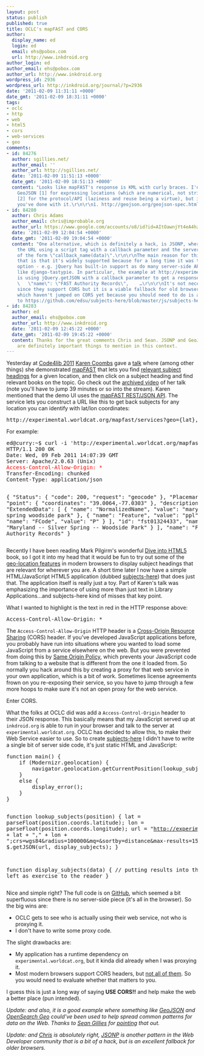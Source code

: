 ```yaml
---
layout: post
status: publish
published: true
title: OCLC's mapFAST and CORS
author:
  display_name: ed
  login: ed
  email: ehs@pobox.com
  url: http://www.inkdroid.org
author_login: ed
author_email: ehs@pobox.com
author_url: http://www.inkdroid.org
wordpress_id: 2936
wordpress_url: http://inkdroid.org/journal/?p=2936
date: '2011-02-09 11:31:11 +0000'
date_gmt: '2011-02-09 18:31:11 +0000'
tags:
- oclc
- http
- web
- html5
- cors
- web-services
- geo
comments:
- id: 84276
  author: sgillies.net/
  author_email: ''
  author_url: http://sgillies.net/
  date: '2011-02-09 11:51:13 +0000'
  date_gmt: '2011-02-09 18:51:13 +0000'
  content: "Looks like mapFAST's response is KML with curly braces. I'd recommend
    GeoJSON [1] for expressing locations (which are numerical, not strings( and OpenSearch-Geo
    [2] for the protocol/API (laziness and reuse being a virtue), but it's cool what
    you've done with it.\r\n\r\n1. http://geojson.org/geojson-spec.html\r\n2. http://www.opensearch.org/Specifications/OpenSearch/Extensions/Geo/1.0/Draft_1#Parameters"
- id: 84280
  author: Chris Adams
  author_email: chris@improbable.org
  author_url: https://www.google.com/accounts/o8/id?id=AItOawnjYt4eA4hzgDgYRfMpqMFitgKISVvzTc8
  date: '2011-02-09 12:04:54 +0000'
  date_gmt: '2011-02-09 19:04:54 +0000'
  content: "One alternative, which is definitely a hack, is JSONP, where you request
    the URL using a script tag with a callback parameter and the server emits code
    of the form \"callback_name(data)\".\r\n\r\nThe main reason for thinking about
    that is that it's widely supported because for a long time it was the only viable
    option - e.g. jQuery has built-in support as do many server-side API frameworks
    like django-tastypie. In particular, the example at http://experimental.worldcat.org/mapfast/api_docs/example.html
    is using jQuery.getJSON with a callback parameter to get a response like this:\r\n\r\njQuery1506183844415936619_1297277994400({
    \   \"name\": \"FAST Authority Records\",    …\r\n\r\nIt's not necessary, of course,
    since they support CORS but it is a viable fallback for old browsers and services
    which haven't jumped on CORS yet because you should need to do is add \"&amp;callback=?\"
    to https://github.com/edsu/subjects-here/blob/master/js/subjects-here.js#L13"
- id: 84283
  author: ed
  author_email: ehs@pobox.com
  author_url: http://www.inkdroid.org
  date: '2011-02-09 12:45:22 +0000'
  date_gmt: '2011-02-09 19:45:22 +0000'
  content: Thanks for the great comments Chris and Sean. JSONP and GeoJSON/OpenSearchGeo
    are definitely important things to mention in this context.
---
```


<p>Yesterday at <a href="http://code4lib.org/conference/2011">Code4lib 2011</a> <a href="http://www.librarywebchic.net/">Karen Coombs</a> gave a <a href="http://code4lib.org/conference/2011/coombs">talk</a> where (among other things) she demonstrated <a href="http://www.oclc.org/research/activities/mapfast/">mapFAST</a> that lets you find <a href="http://experimental.worldcat.org/mapfast/">relevant subject headings</a> for a given location, and then click on a subject heading and find relevant books on the topic. Go check out the <a href="http://www.indiana.edu/~video/stream/launchflash.html">archived video</a> of her talk (note you'll have to jump 39 minutes or so into the stream). Karen mentioned that the demo UI uses the <a href="http://www.oclc.org/developer/services/mapFAST">mapFAST REST/JSON API</a>. The service lets you construct a URL like this to get back subjects for any location you can identify with lat/lon coordinates:</p>
<pre>
http://experimental.worldcat.org/mapfast/services?geo={lat},{lon}";crs=wgs84&radius={radius-in-meters}&mq=&sortby=distance&max-results={num-results}"
</pre>
<p>For example: </p>
<pre>
ed@curry:~$ curl -i 'http://experimental.worldcat.org/mapfast/services?geo=39.01,-77.01;crs=wgs84&radius=100000&mq=&sortby=distance&max-results=1'
HTTP/1.1 200 OK
Date: Wed, 09 Feb 2011 14:07:39 GMT
Server: Apache/2.0.63 (Unix)
<span style="color: red;">Access-Control-Allow-Origin: *</span>
Transfer-Encoding: chunked
Content-Type: application/json

{
  "Status": {
    "code": 200, 
    "request": "geocode"
  }, 
  "Placemark": [
    {
      "point": {
        "coordinates": "39.0064,-77.0303"
      }, 
      "description": "", 
      "ExtendedData": [
        {
          "name": "NormalizedName", 
          "value": "maryland silver spring woodside park"
        }, 
        {
          "name": "Feature", 
          "value": "ppl"
        }, 
        {
          "name": "FCode", 
          "value": "P"
        }
      ], 
      "id": "fst01324433", 
      "name": "Maryland -- Silver Spring -- Woodside Park"
    }
  ], 
  "name": "FAST Authority Records"
}
</pre>
<p>Recently I have been reading Mark Pilgirm's wonderful <a href="http://diveintohtml5.org/">Dive into HTML5</a> book, so I got it into my head that it would be fun to try out some of the <a href="http://diveintohtml5.org/geolocation.html">geo-location features</a> in modern browsers to display subject headings that are relevant for wherever you are. A short time later I now have a simple HTML/JavaScript HTML5 application (dubbed <a href="http://inkdroid.org/subjects-here/">subjects-here</a>) that does just that. The application itself is really just a toy. Part of Karen's talk was emphasizing the importance of using more than just text in Library Applications...and subjects-here kind of misses that key point.</p>
<p>What I wanted to highlight is the text in red in the HTTP response above:</p>
<pre>
Access-Control-Allow-Origin: *
</pre>
<p>The <code>Access-Control-Allow-Origin</code> HTTP header is a <a href="http://en.wikipedia.org/wiki/Cross-Origin_Resource_Sharing">Cross-Origin Resource Sharing</a> (CORS) header. If you've developed JavaScript applications before, you probably have run into situations where you wanted to load some JavaScript from a service elsewhere on the web. But you were prevented from doing this by <a href="http://en.wikipedia.org/wiki/Same_origin_policy">Same Origin Policy</a>, which prevents your JavaScript code from talking to a website that is different from the one it loaded from. So normally you hack around this by creating a proxy for that web service in your own application, which is a bit of work. Sometimes license agreements frown on you re-exposing their service, so you have to jump through a few more hoops to make sure it's not an open proxy for the web service. </p>
<p>Enter CORS.</p>
<p>What the folks at OCLC did was add a <code>Access-Control-Origin</code> header to their JSON response. This basically means that my JavaScript served up at <code>inkdroid.org</code> is able to run in your browser and talk to the server at <code>experimental.worldcat.org</code>. OCLC has decided to allow this, to make their Web Service easier to use. So to create <a href="http://inkdroid.org/subjects-here/">subjects-here</a> I didn't have to write a single bit of server side code, it's just static HTML and JavaScript:</p>
<pre lang="javascript">
function main() {
    if (Modernizr.geolocation) {
        navigator.geolocation.getCurrentPosition(lookup_subjects);
    }
    else {
        display_error();
    }
}

function lookup_subjects(position) {
    lat = parseFloat(position.coords.latitude);
    lon = parseFloat(position.coords.longitude);
    url = "http://experimental.worldcat.org/mapfast/services?geo=" + lat + "," + lon + ";crs=wgs84&radius=100000&mq=&sortby=distance&max-results=15";
    $.getJSON(url, display_subjects);
}

function display_subjects(data) {
    // putting results into the DOM left as exercise to the reader
}
</pre>
<p>Nice and simple right? The full code is on <a href="http://github.com/edsu/subjects-here">GitHub</a>, which seemed a bit superfluous since there is no server-side piece (it's all in the browser). So the big wins are:</p>
<ul>
<li>OCLC gets to see who is actually using their web service, not who is proxying it.</li>
<li>I don't have to write some proxy code.</li>
</ul>
<p>The slight drawbacks are:</p>
<ul>
<li>My application has a runtime dependency on <code>experimental.worldcat.org</code>, but it kinda did already when I was proxying it.</li>
<li>Most modern browsers support CORS headers, but <a href="http://en.wikipedia.org/wiki/Cross-Origin_Resource_Sharing#Browser_Support">not all of them</a>. So you would need to evaluate whether that matters to you.</li>
</ul>
<p>I guess this is just a long way of saying <strong>USE CORS!!</strong> and help make the web a better place (pun intended).</p>
<p><em>Update: and also, it is a good example where something like <a href="http://geojson.org/">GeoJSON</a> and <a href="http://www.opensearch.org/Specifications/OpenSearch/Extensions/Geo/1.0/Draft_1">OpenSearch Geo</a> could've been used to help spread common patterns for data on the Web. Thanks to <a href="http://twitter.com/sgillies/">Sean Gillies</a> for <a href="http://twitter.com/#!/sgillies/status/35411146542419968">pointing</a> that out.</em></p>
<p><em>Update: and <a href="http://chris.improbable.org/">Chris</a> is absolutely right, <a href="http://en.wikipedia.org/wiki/JSON#JSONP">JSONP</a> is another pattern in the Web Developer community that is a bit of a hack, but is an excellent fallback for older browsers.</em></p>
